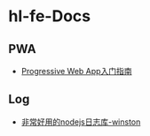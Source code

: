 # hl-fe-Docs

## PWA
* [Progressive Web App入门指南](./about-pwa/a-beginners-guide-to-progressive-web-apps.md)


## Log

* [非常好用的nodejs日志库-winston](./about-log/winston.md)
